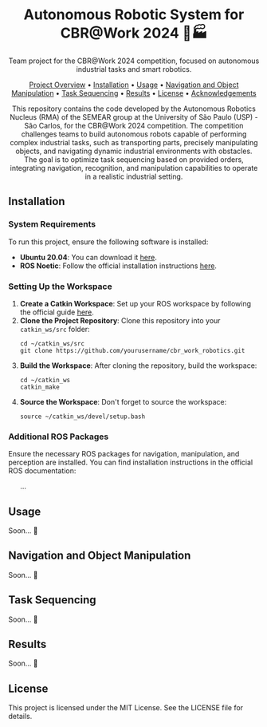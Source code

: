 <h1 align="center">Autonomous Robotic System for CBR@Work 2024 🤖🏭</h1>
<p align="center"> Team project for the CBR@Work 2024 competition, focused on autonomous industrial tasks and smart robotics. </p>

<p align="center">
  <a href="#project-overview">Project Overview</a> • 
  <a href="#installation">Installation</a> • 
  <a href="#usage">Usage</a> • 
  <a href="#navigation-and-object-manipulation">Navigation and Object Manipulation</a> • 
  <a href="#task-sequencing">Task Sequencing</a> •
  <a href="#results">Results</a> •
  <a href="#license">License</a> •
  <a href="#acknowledgements">Acknowledgements</a>
</p>

<p align="center">
This repository contains the code developed by the Autonomous Robotics Nucleus (RMA) of the SEMEAR group at the University of São Paulo (USP) - São Carlos, for the CBR@Work 2024 competition. The competition challenges teams to build autonomous robots capable of performing complex industrial tasks, such as transporting parts, precisely manipulating objects, and navigating dynamic industrial environments with obstacles. The goal is to optimize task sequencing based on provided orders, integrating navigation, recognition, and manipulation capabilities to operate in a realistic industrial setting.
</p>

## <div id="installation"></div>Installation

<h3>System Requirements</h3>
<p>To run this project, ensure the following software is installed:</p>
<ul>
  <li><strong>Ubuntu 20.04</strong>: You can download it <a href="https://ubuntu.com/download">here</a>.</li>
  <li><strong>ROS Noetic</strong>: Follow the official installation instructions <a href="http://wiki.ros.org/noetic/Installation/Ubuntu">here</a>.</li>
</ul>

<h3>Setting Up the Workspace</h3>

<ol>
  <li>
    <strong>Create a Catkin Workspace</strong>: Set up your ROS workspace by following the official guide 
    <a href="http://wiki.ros.org/catkin/Tutorials/create_a_workspace">here</a>.
  </li>
  <li>
    <strong>Clone the Project Repository</strong>: Clone this repository into your <code>catkin_ws/src</code> folder:
    <pre><code>cd ~/catkin_ws/src
git clone https://github.com/yourusername/cbr_work_robotics.git</code></pre>
  </li>
  <li>
    <strong>Build the Workspace</strong>: After cloning the repository, build the workspace:
    <pre><code>cd ~/catkin_ws
catkin_make</code></pre>
  </li>
  <li>
    <strong>Source the Workspace</strong>: Don't forget to source the workspace:
    <pre><code>source ~/catkin_ws/devel/setup.bash</code></pre>
  </li>
</ol>

<h3>Additional ROS Packages</h3>
<p>Ensure the necessary ROS packages for navigation, manipulation, and perception are installed. You can find installation instructions in the official ROS documentation:</p>
<ul>
  ...
</ul>

## <div id="usage"></div>Usage
Soon... 👀

## <div id="navigation-and-object-manipulation"></div>Navigation and Object Manipulation
Soon... 👀

## <div id="task-sequencing"></div>Task Sequencing
Soon... 👀

## <div id="Results"></div>Results
Soon... 👀

## <div id="license"></div>License
This project is licensed under the MIT License. See the LICENSE file for details.
